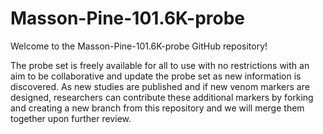 # Masson-Pine-101.6K-probe
Welcome to the Masson-Pine-101.6K-probe GitHub repository! 

The probe set is freely available for all to use with no restrictions with an aim to be collaborative and update the probe set as new information is discovered.  As new studies are published and if new venom markers are designed, researchers can contribute these additional markers by forking and creating a new branch from this repository and we will merge them together upon further review.
